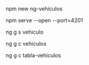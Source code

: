 npm new ng-vehiculos

npm serve --open --port=4201

ng g s vehiculo

ng g c vehiculos

ng g c tabla-vehiculos
